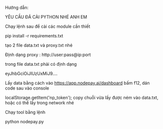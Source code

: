 Hướng dẫn: 

YÊU CẦU ĐÃ CÀI PYTHON NHÉ ANH EM

Chạy lệnh sau để cài các module cần thiết

pip install -r requirements.txt

tạo 2 file data.txt và proxy.txt nhé

Định dạng proxy : http://user:pass@ip:port

trong file data.txt phải có định dạng

eyJhbGciOiJIUzUxMiJ9....

Lấy data bằng cách vào https://app.nodepay.ai/dashboard bấm f12, dán code sau vào console

localStorage.getItem('np_token');
copy chuỗi vừa lấy được ném vào data.txt, hoặc có thể lấy trong network nhé

Chạy tool bằng lệnh

python nodepay.py
